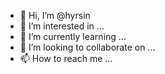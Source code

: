 - 👋 Hi, I’m @hyrsin
- 👀 I’m interested in ...
- 🌱 I’m currently learning ...
- 💞️ I’m looking to collaborate on ...
- 📫 How to reach me ...

<!---
hyrsin/hyrsin is a ✨ special ✨ repository because its `README.md` (this file) appears on your GitHub profile.
You can click the Preview link to take a look at your changes.
--->
